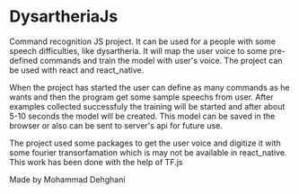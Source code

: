 # DysartheriaJs
Command recognition JS project. It can be used for a people with some speech difficulties, like dysartheria. 
It will map the user voice to some pre-defined commands and train the model with user's voice.
The project can be used with react and react_native.

When the project has started the user can define as many commands as he wants and then the program get some sample speechs from user. 
After examples collected successfuly the training will be started and after about 5-10 seconds the model will be created.
This model can be saved in the browser or also can be sent to server's api for future use.

The project used some packages to get the user voice and digitize it with some fourier transorfamation which is may not be available in react_native.
This work has been done with the help of TF.js

Made by Mohammad Dehghani
